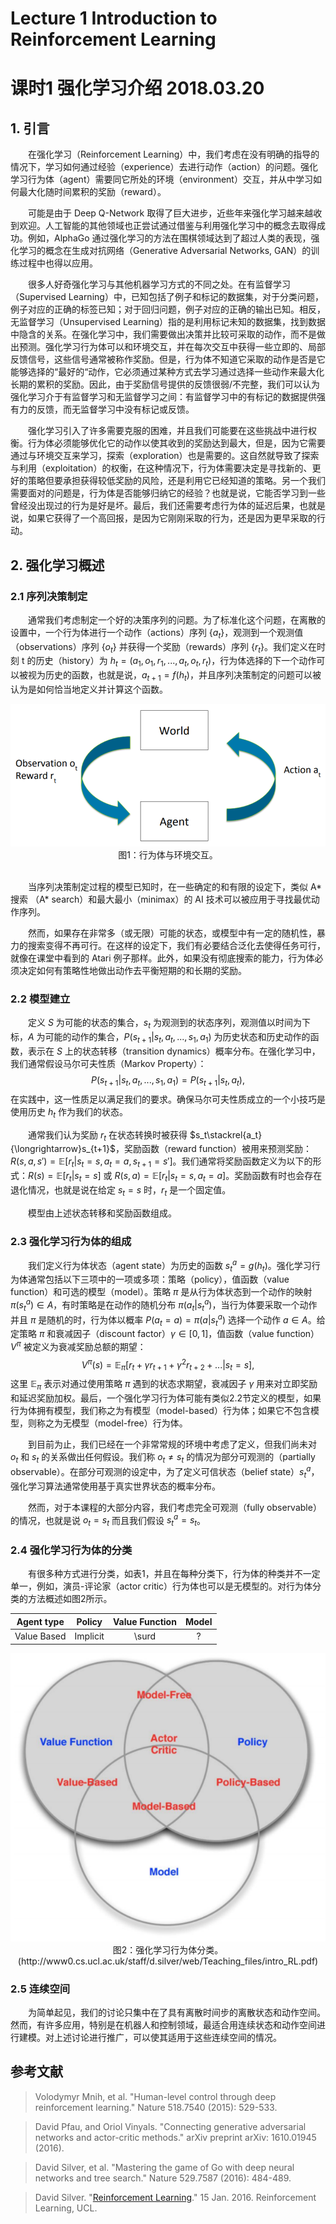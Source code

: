 # Lecture 1 Introduction to Reinforcement Learning

# 课时1 强化学习介绍 2018.03.20

## 1. 引言

&emsp;&emsp;在强化学习（Reinforcement Learning）中，我们考虑在没有明确的指导的情况下，学习如何通过经验（experience）去进行动作（action）的问题。强化学习行为体（agent）需要同它所处的环境（environment）交互，并从中学习如何最大化随时间累积的奖励（reward）。

&emsp;&emsp;可能是由于 Deep Q-Network 取得了巨大进步，近些年来强化学习越来越收到欢迎。人工智能的其他领域也正尝试通过借鉴与利用强化学习中的概念去取得成功。例如，AlphaGo 通过强化学习的方法在围棋领域达到了超过人类的表现，强化学习的概念在生成对抗网络（Generative Adversarial Networks, GAN）的训练过程中也得以应用。

&emsp;&emsp;很多人好奇强化学习与其他机器学习方式的不同之处。在有监督学习（Supervised Learning）中，已知包括了例子和标记的数据集，对于分类问题，例子对应的正确的标签已知；对于回归问题，例子对应的正确的输出已知。相反，无监督学习（Unsupervised Learning）指的是利用标记未知的数据集，找到数据中隐含的关系。在强化学习中，我们需要做出决策并比较可采取的动作，而不是做出预测。强化学习行为体可以和环境交互，并在每次交互中获得一些立即的、局部反馈信号，这些信号通常被称作奖励。但是，行为体不知道它采取的动作是否是它能够选择的“最好的“动作，它必须通过某种方式去学习通过选择一些动作来最大化长期的累积的奖励。因此，由于奖励信号提供的反馈很弱/不完整，我们可以认为强化学习介于有监督学习和无监督学习之间：有监督学习中的有标记的数据提供强有力的反馈，而无监督学习中没有标记或反馈。

&emsp;&emsp;强化学习引入了许多需要克服的困难，并且我们可能要在这些挑战中进行权衡。行为体必须能够优化它的动作以使其收到的奖励达到最大，但是，因为它需要通过与环境交互来学习，探索（exploration）也是需要的。这自然就导致了探索与利用（exploitation）的权衡，在这种情况下，行为体需要决定是寻找新的、更好的策略但要承担获得较低奖励的风险，还是利用它已经知道的策略。另一个我们需要面对的问题是，行为体是否能够归纳它的经验？也就是说，它能否学习到一些曾经没出现过的行为是好是坏。最后，我们还需要考虑行为体的延迟后果，也就是说，如果它获得了一个高回报，是因为它刚刚采取的行为，还是因为更早采取的行动。

## 2. 强化学习概述

### 2.1 序列决策制定

&emsp;&emsp;通常我们考虑制定一个好的决策序列的问题。为了标准化这个问题，在离散的设置中，一个行为体进行一个动作（actions）序列 $\lbrace a_t \rbrace$，观测到一个观测值（observations）序列 $\lbrace o_t \rbrace$ 并获得一个奖励（rewards）序列 $\lbrace r_t \rbrace$。我们定义在时刻 t 的历史（history）为 $h_t=(a_1,o_1,r_1,...,a_t,o_t,r_t)$，行为体选择的下一个动作可以被视为历史的函数，也就是说，$a_{t+1}=f(h_t)$，并且序列决策制定的问题可以被认为是如何恰当地定义并计算这个函数。

<div align=center><img src="fig1_1.png"/></div>

<div align=center>
图1：行为体与环境交互。
</div>
<br/>

&emsp;&emsp;当序列决策制定过程的模型已知时，在一些确定的和有限的设定下，类似 A* 搜索 （A* search）和最大最小（minimax）的 AI 技术可以被应用于寻找最优动作序列。

&emsp;&emsp;然而，如果存在非常多（或无限）可能的状态，或模型中有一定的随机性，暴力的搜索变得不再可行。在这样的设定下，我们有必要结合泛化去使得任务可行，就像在课堂中看到的 Atari 例子那样。此外，如果没有彻底搜索的能力，行为体必须决定如何有策略性地做出动作去平衡短期的和长期的奖励。

### 2.2 模型建立

&emsp;&emsp;定义 $S$ 为可能的状态的集合，$s_t$ 为观测到的状态序列，观测值以时间为下标，$A$ 为可能的动作的集合，$P(s_{t+1}|s_t,a_t,...,s_1,a_1)$ 为历史状态和历史动作的函数，表示在 $S$ 上的状态转移（transition dynamics）概率分布。在强化学习中，我们通常假设马尔可夫性质（Markov Property）：
$$
P(s_{t+1}|s_t,a_t,...,s_1,a_1)=P\left( s_{t+1}|s_t,a_t \right),
\tag{1}
$$
在实践中，这一性质足以满足我们的要求。确保马尔可夫性质成立的一个小技巧是使用历史 $h_t$ 作为我们的状态。

&emsp;&emsp;通常我们认为奖励 $r_t$ 在状态转换时被获得 $s_t\stackrel{a_t}{\longrightarrow}s_{t+1}$，奖励函数（reward function）被用来预测奖励：$R(s,a,s')=\mathbb{E}[r_t|s_t=s,a_t=a,s_{t+1}=s']$。我们通常将奖励函数定义为以下的形式：$R(s)=\mathbb{E}[r_t|s_t=s]$ 或 $R(s,a)=\mathbb{E}[r_t|s_t=s,a_t=a]$。奖励函数有时也会存在退化情况，也就是说在给定 $s_t=s$ 时，$r_t$ 是一个固定值。

&emsp;&emsp;模型由上述状态转移和奖励函数组成。

### 2.3 强化学习行为体的组成

&emsp;&emsp;我们定义行为体状态（agent state）为历史的函数 $s_t^a=g(h_t)$。强化学习行为体通常包括以下三项中的一项或多项：策略（policy），值函数（value function）和可选的模型（model）。策略 $\pi$ 是从行为体状态到一个动作的映射 $\pi(s_t^a)\in A$，有时策略是在动作的随机分布 $\pi(a_t|s_t^a)$，当行为体要采取一个动作并且 $\pi$ 是随机的时，行为体以概率 $P(a_t=a)=\pi(a|s_t^a)$ 选择一个动作 $a\in A$。给定策略 $\pi$ 和衰减因子（discount factor）$\gamma\in[0,1]$，值函数（value function）$V^{\pi}$ 被定义为衰减奖励总额的期望：
$$
V^{\pi}(s)=\mathbb{E}_{\pi}\lbrack r_t+\gamma r_{t+1}+\gamma^2r_{t+2}+...|s_t=s \rbrack,
\tag{2}
$$
这里 $\mathbb{E}_{\pi}$ 表示对通过使用策略 $\pi$ 遇到的状态求期望，衰减因子 $\gamma$ 用来对立即奖励和延迟奖励加权。最后，一个强化学习行为体可能有类似2.2节定义的模型，如果行为体拥有模型，我们称之为有模型（model-based）行为体；如果它不包含模型，则称之为无模型（model-free）行为体。

&emsp;&emsp;到目前为止，我们已经在一个非常常规的环境中考虑了定义，但我们尚未对 $o_t$ 和 $s_t$ 的关系做出任何假设。我们称 $o_t\neq s_t$ 的情况为部分可观测的（partially observable）。在部分可观测的设定中，为了定义可信状态（belief state）$s_t^a$，强化学习算法通常使用基于真实世界状态的概率分布。

&emsp;&emsp;然而，对于本课程的大部分内容，我们考虑完全可观测（fully observable）的情况，也就是说 $o_t=s_t$ 而且我们假设 $s_t^a=s_t$。

### 2.4 强化学习行为体的分类

&emsp;&emsp;有很多种方式进行分类，如表1，并且在每种分类下，行为体的种类并不一定单一，例如，演员-评论家（actor critic）行为体也可以是无模型的。对行为体分类的方法概述如图2所示。

Agent type | Policy | Value Function | Model
 :-: | :-: | :-: | :-:
Value Based | Implicit | \surd | ?


<div align=center><img src="fig1_2.png"/></div>

<div align=center>
图2：强化学习行为体分类。(http://www0.cs.ucl.ac.uk/staff/d.silver/web/Teaching_files/intro_RL.pdf)
</div>

### 2.5 连续空间

&emsp;&emsp;为简单起见，我们的讨论只集中在了具有离散时间步的离散状态和动作空间。然而，有许多应用，特别是在机器人和控制领域，最适合用连续状态和动作空间进行建模。对上述讨论进行推广，可以使其适用于这些连续空间的情况。

## 参考文献

> Volodymyr Mnih, et al. "Human-level control through deep reinforcement learning." Nature 518.7540 (2015): 529-533.

> David Pfau, and Oriol Vinyals. "Connecting generative adversarial networks and actor-critic methods." arXiv preprint arXiv: 1610.01945 (2016).

> David Silver, et al. "Mastering the game of Go with deep neural networks and tree search." Nature 529.7587 (2016): 484-489.

> David Silver. "[Reinforcement Learning](http://www0.cs.ucl.ac.uk/staff/d.silver/web/Teaching_files/intro_RL.pdf)." 15 Jan. 2016. Reinforcement Learning, UCL.